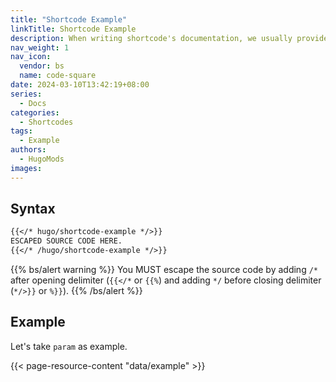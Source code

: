 ```yaml
---
title: "Shortcode Example"
linkTitle: Shortcode Example
description: When writing shortcode's documentation, we usually provide examples and their source code so that users can preview the results, read and copy the code, whereas this would require you to repeat a similar code twice. With this shortcode, you can type in the source code once to achieve this.
nav_weight: 1
nav_icon:
  vendor: bs
  name: code-square
date: 2024-03-10T13:42:19+08:00
series:
  - Docs
categories:
  - Shortcodes
tags:
  - Example
authors:
  - HugoMods
images:
---
```


## Syntax

```markdown
{{</* hugo/shortcode-example */>}}
ESCAPED SOURCE CODE HERE.
{{</* /hugo/shortcode-example */>}}
```

{{% bs/alert warning %}}
You MUST escape the source code by adding `/*` after opening delimiter (`{{</*` or `{{%`) and adding `*/` before closing delimiter (`*/>}}` or `%}}`).
{{% /bs/alert %}}

## Example

Let's take `param` as example.

{{< page-resource-content "data/example" >}}
